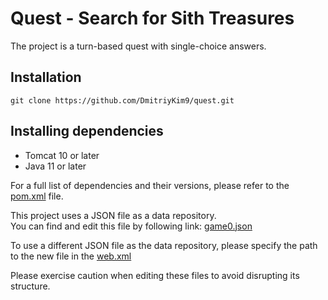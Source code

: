 # Quest - Search for Sith Treasures

The project is a turn-based quest with single-choice answers.

## Installation
   ```
   git clone https://github.com/DmitriyKim9/quest.git
   ```

## Installing dependencies
- Tomcat 10 or later
- Java 11 or later

For a full list of dependencies and their versions, please refer to the [pom.xml](./pom.xml) file.

This project uses a JSON file as a data repository.<br> 
You can find and edit this file by following link: [game0.json](./src/main/resources/game0.json)

To use a different JSON file as the data repository, please specify the path to the new file in the [web.xml](./src/main/webapp/WEB-INF/web.xml)

Please exercise caution when editing these files to avoid disrupting its structure.